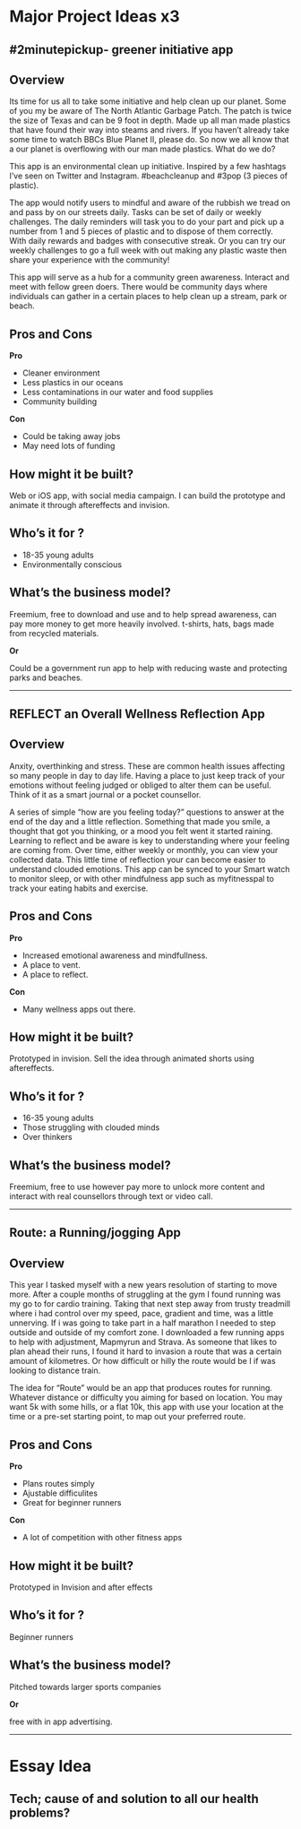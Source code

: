 # Major Project Ideas x3


## #2minutepickup- greener initiative app

## Overview

Its time for us all to take some initiative and help clean up our planet. Some of you my be aware of The North Atlantic Garbage Patch. The patch is twice the size of Texas and can be 9 foot in depth. Made up all man made plastics that have found their way into steams and rivers. If you haven’t already take some time to watch BBCs Blue Planet II, please do.
So now we all know that a our planet is overflowing with our man made plastics. What do we do?

This app is an environmental clean up initiative. Inspired by a few hashtags I’ve seen on Twitter and Instagram. #beachcleanup and #3pop (3 pieces of plastic).

The app would notify users to mindful and aware of the rubbish we tread on and pass by on our streets daily.
Tasks can be set of daily or weekly challenges. 
The daily reminders will task you to do your part and pick up a number from 1 and 5 pieces of plastic and to dispose of them correctly. With daily rewards and badges with consecutive streak. Or you can try our weekly challenges to go a full week with out making any plastic waste then share your experience with the community!

This app will serve as a hub for a community green awareness. Interact and meet with fellow green doers. There would be community days where individuals can gather in a certain places to help clean up a stream, park or beach. 

## Pros and Cons

**Pro**

* Cleaner environment
* Less plastics in our oceans 
* Less contaminations in our water and food supplies
* Community building

**Con**

* Could be taking away jobs
* May need lots of funding

## How might it be built?

Web or iOS app, with social media campaign.
I can build the prototype and animate it through aftereffects and invision.

## Who’s it for ?

* 18-35 young adults
* Environmentally conscious

## What’s the business model?

Freemium, free to download and use and to help spread awareness, can pay more money to get more heavily involved. t-shirts, hats, bags made from recycled materials.

**Or** 

Could be a government run app to help with reducing waste and protecting parks and beaches.


----------------------------------------------------------------------------


## REFLECT an Overall Wellness Reflection App


## Overview

Anxity, overthinking and stress. These are common health issues affecting so many people in day to day life. Having a place to just keep track of your emotions without feeling judged or obliged to alter them can be useful. Think of it as a smart journal or a pocket counsellor.

A series of simple “how are you feeling today?” questions to answer at the end of the day and a little reflection. Something that made you smile, a thought that got you thinking, or a mood you felt went it started raining.
Learning to reflect and be aware is key to understanding where your feeling are coming from.
Over time, either weekly or monthly, you can view your collected data. This little time of reflection your can become easier to understand clouded emotions. 
This app can be synced to your Smart watch to monitor sleep, or with other mindfulness app such as myfitnesspal to track your eating habits and exercise.

## Pros and Cons

**Pro**

* Increased emotional awareness and mindfullness.
* A place to vent.
* A place to reflect.

**Con**

* Many wellness apps out there.

## How might it be built?

Prototyped in invision.
Sell the idea through animated shorts using aftereffects.

## Who’s it for ?

* 16-35 young adults
* Those struggling with clouded minds
* Over thinkers

## What’s the business model?

Freemium, free to use however pay more to unlock more content and interact with real counsellors through text or video call.

----------------------------------------------------------------------------


## Route: a Running/jogging App

## Overview

This year I tasked myself with a new years resolution of starting to move more. After a couple months of struggling at the gym I found running was my go to for cardio training. Taking that next step away from trusty treadmill where i had control over my speed, pace, gradient and time, was a little unnerving. If i was going to take part in a half marathon I needed to step outside and outside of my comfort zone. 
I downloaded a few running apps to help with adjustment, Mapmyrun and Strava. As someone that likes to plan ahead their runs, I found it hard to invasion a route that was a certain amount of kilometres. Or how difficult or hilly the route would be I if was looking to distance train. 

The idea for “Route” would be an app that produces routes for running. Whatever distance or difficulty you aiming for based on location. You may want 5k with some hills, or a flat 10k, this app with use your location at the time or a pre-set starting point, to map out your preferred route.

## Pros and Cons

**Pro**

* Plans routes simply
* Ajustable difficulites
* Great for beginner runners

**Con**

* A lot of competition with other fitness apps

## How might it be built?

Prototyped in Invision and after effects

## Who’s it for ?

Beginner runners

## What’s the business model?

Pitched towards larger sports companies

**Or**

free with in app advertising.

----------------------------------------------------------------------------

Essay Idea
===========

## Tech; cause of and solution to all our health problems?



